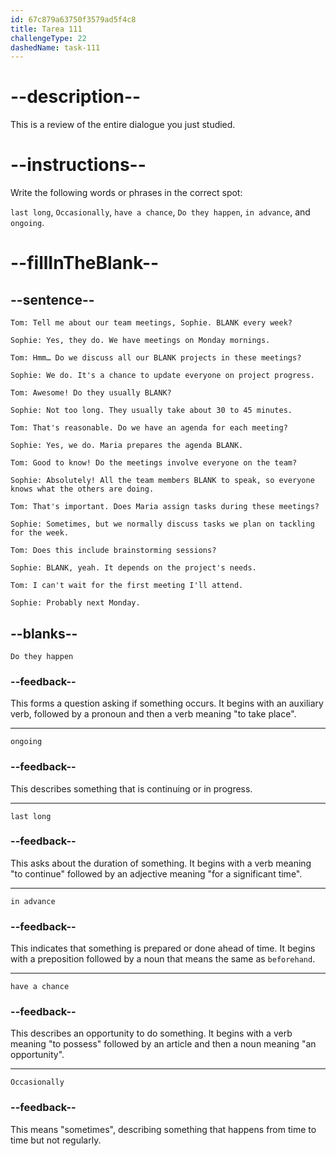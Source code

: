 ```yaml
---
id: 67c879a63750f3579ad5f4c8
title: Tarea 111
challengeType: 22
dashedName: task-111
---
```


<!-- REVIEW -->

# --description--

This is a review of the entire dialogue you just studied.

# --instructions--

Write the following words or phrases in the correct spot:

`last long`, `Occasionally`, `have a chance`, `Do they happen`, `in advance`, and `ongoing`.

# --fillInTheBlank--

## --sentence--

`Tom: Tell me about our team meetings, Sophie. BLANK every week?`

`Sophie: Yes, they do. We have meetings on Monday mornings.`

`Tom: Hmm… Do we discuss all our BLANK projects in these meetings?`

`Sophie: We do. It's a chance to update everyone on project progress.`

`Tom: Awesome! Do they usually BLANK?`

`Sophie: Not too long. They usually take about 30 to 45 minutes.`

`Tom: That's reasonable. Do we have an agenda for each meeting?`

`Sophie: Yes, we do. Maria prepares the agenda BLANK.`

`Tom: Good to know! Do the meetings involve everyone on the team?`

`Sophie: Absolutely! All the team members BLANK to speak, so everyone knows what the others are doing.`

`Tom: That's important. Does Maria assign tasks during these meetings?`

`Sophie: Sometimes, but we normally discuss tasks we plan on tackling for the week.`

`Tom: Does this include brainstorming sessions?`

`Sophie: BLANK, yeah. It depends on the project's needs.`

`Tom: I can't wait for the first meeting I'll attend.`

`Sophie: Probably next Monday.`

## --blanks--

`Do they happen`

### --feedback--

This forms a question asking if something occurs. It begins with an auxiliary verb, followed by a pronoun and then a verb meaning "to take place".

---

`ongoing`

### --feedback--

This describes something that is continuing or in progress.

---

`last long`

### --feedback--

This asks about the duration of something. It begins with a verb meaning "to continue" followed by an adjective meaning "for a significant time".

---

`in advance`

### --feedback--

This indicates that something is prepared or done ahead of time. It begins with a preposition followed by a noun that means the same as `beforehand`.

---

`have a chance`

### --feedback--

This describes an opportunity to do something. It begins with a verb meaning "to possess" followed by an article and then a noun meaning "an opportunity".

---

`Occasionally`

### --feedback--

This means "sometimes", describing something that happens from time to time but not regularly.
